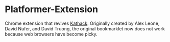 # Platformer-Extension
Chrome extension that revives [Kathack](https://kathack.com/). Originally created by Alex Leone, David Nufer, and David Truong, the original bookmarklet now does not work because web browsers have become picky.

